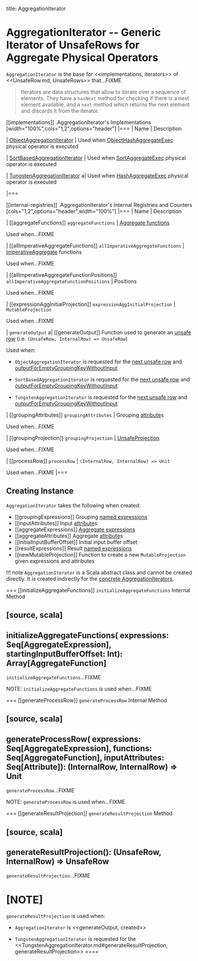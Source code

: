 title: AggregationIterator

# AggregationIterator -- Generic Iterator of UnsafeRows for Aggregate Physical Operators

`AggregationIterator` is the base for <<implementations, iterators>> of <<UnsafeRow.md, UnsafeRows>> that...FIXME

> Iterators are data structures that allow to iterate over a sequence of elements. They have a `hasNext` method for checking if there is a next element available, and a `next` method which returns the next element and discards it from the iterator.

[[implementations]]
.AggregationIterator's Implementations
[width="100%",cols="1,2",options="header"]
|===
| Name
| Description

| [ObjectAggregationIterator](ObjectAggregationIterator.md)
| Used when [ObjectHashAggregateExec](physical-operators/ObjectHashAggregateExec.md) physical operator is executed

| [SortBasedAggregationIterator](SortBasedAggregationIterator.md)
| Used when [SortAggregateExec](physical-operators/SortAggregateExec.md) physical operator is executed

| [TungstenAggregationIterator](TungstenAggregationIterator.md)
a| Used when [HashAggregateExec](physical-operators/HashAggregateExec.md) physical operator is executed

|===

[[internal-registries]]
.AggregationIterator's Internal Registries and Counters
[cols="1,2",options="header",width="100%"]
|===
| Name
| Description

| [[aggregateFunctions]] `aggregateFunctions`
| [Aggregate functions](expressions/AggregateFunction.md)

Used when...FIXME

| [[allImperativeAggregateFunctions]] `allImperativeAggregateFunctions`
| [ImperativeAggregate](expressions/ImperativeAggregate.md) functions

Used when...FIXME

| [[allImperativeAggregateFunctionPositions]] `allImperativeAggregateFunctionPositions`
| Positions

Used when...FIXME

| [[expressionAggInitialProjection]] `expressionAggInitialProjection`
| `MutableProjection`

Used when...FIXME

| `generateOutput`
a| [[generateOutput]] Function used to generate an [unsafe row](UnsafeRow.md) (i.e. `(UnsafeRow, InternalRow) => UnsafeRow`)

Used when:

* `ObjectAggregationIterator` is requested for the [next unsafe row](ObjectAggregationIterator.md#next) and [outputForEmptyGroupingKeyWithoutInput](ObjectAggregationIterator.md#outputForEmptyGroupingKeyWithoutInput)

* `SortBasedAggregationIterator` is requested for the [next unsafe row](SortBasedAggregationIterator.md#next) and [outputForEmptyGroupingKeyWithoutInput](SortBasedAggregationIterator.md#outputForEmptyGroupingKeyWithoutInput)

* `TungstenAggregationIterator` is requested for the [next unsafe row](TungstenAggregationIterator.md#next) and [outputForEmptyGroupingKeyWithoutInput](TungstenAggregationIterator.md#outputForEmptyGroupingKeyWithoutInput)

| [[groupingAttributes]] `groupingAttributes`
| Grouping [attribute](expressions/Attribute.md)s

Used when...FIXME

| [[groupingProjection]] `groupingProjection`
| [UnsafeProjection](expressions/UnsafeProjection.md)

Used when...FIXME

| [[processRow]] `processRow`
| `(InternalRow, InternalRow) => Unit`

Used when...FIXME
|===

## Creating Instance

`AggregationIterator` takes the following when created:

* [[groupingExpressions]] Grouping [named expressions](expressions/NamedExpression.md)
* [[inputAttributes]] Input [attribute](expressions/Attribute.md)s
* [[aggregateExpressions]] [Aggregate expressions](expressions/AggregateExpression.md)
* [[aggregateAttributes]] Aggregate [attribute](expressions/Attribute.md)s
* [[initialInputBufferOffset]] Initial input buffer offset
* [[resultExpressions]] Result [named expressions](expressions/NamedExpression.md)
* [[newMutableProjection]] Function to create a new `MutableProjection` given expressions and attributes

!!! note
    `AggregationIterator` is a Scala abstract class and cannot be created directly. It is created indirectly for the [concrete AggregationIterators](#implementations).

=== [[initializeAggregateFunctions]] `initializeAggregateFunctions` Internal Method

[source, scala]
----
initializeAggregateFunctions(
  expressions: Seq[AggregateExpression],
  startingInputBufferOffset: Int): Array[AggregateFunction]
----

`initializeAggregateFunctions`...FIXME

NOTE: `initializeAggregateFunctions` is used when...FIXME

=== [[generateProcessRow]] `generateProcessRow` Internal Method

[source, scala]
----
generateProcessRow(
  expressions: Seq[AggregateExpression],
  functions: Seq[AggregateFunction],
  inputAttributes: Seq[Attribute]): (InternalRow, InternalRow) => Unit
----

`generateProcessRow`...FIXME

NOTE: `generateProcessRow` is used when...FIXME

=== [[generateResultProjection]] `generateResultProjection` Method

[source, scala]
----
generateResultProjection(): (UnsafeRow, InternalRow) => UnsafeRow
----

`generateResultProjection`...FIXME

[NOTE]
====
`generateResultProjection` is used when:

* `AggregationIterator` is <<generateOutput, created>>

* `TungstenAggregationIterator` is requested for the <<TungstenAggregationIterator.md#generateResultProjection, generateResultProjection>>
====

